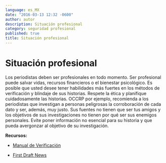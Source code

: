 ```yaml
---
language: es_MX
date: "2016-03-13 12:32 -0600"
author: autor
description: Situación profesional
category: seguridad profesional
published: true
title: Situación profesional
---
```



# Situación profesional

Los periodistas deben ser profesionales en todo momento. Ser profesional puede salvar vidas, recursos financieros o el bienestar psicológico. Es posible que usted desee tener habilidades más fuertes en los métodos de verificación y blindaje de sus historias. Respete la ética y planifique cuidadosamente las historias. OCCRP por ejemplo, recomienda a los periodistas que investigan a personas peligrosas la corroboración de cada dato y ser, además, muy justo. Sus fuentes no tienen que ser tus amigos y los objetivos de sus investigaciones no tienen por qué ser sus enemigos personales. Evite poner información no esencial para su historia y que pueda avergonzar al objetivo de su investigación.

**Recursos:**

- [Manual de Verificación](http://www.verificationhandbook.net)

- [First Draft News](http://firstdraftnews.com)
